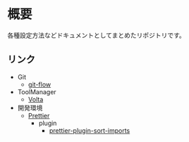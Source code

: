 # 概要

各種設定方法などドキュメントとしてまとめたリポジトリです。

## リンク

* Git
  * [git-flow](/Git/git-flow.md)
* ToolManager
  * [Volta](/ToolManager/Volta/Volta.md)
* 開発環境
  * [Prettier](/開発環境/Prettier/Prettier.md)
    * plugin
      * [prettier-plugin-sort-imports](開発環境/Prettier/plugin/prettier-plugin-sort-imports.md)
